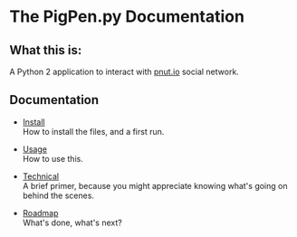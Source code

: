 # The PigPen.py Documentation

## What this is:

A Python 2 application to interact with [pnut.io](https://pnut.io) social network.

## Documentation

* [Install](/docs/10-install.md)   
  How to install the files, and a first run.

* [Usage](/docs/20-usage.md)   
  How to use this.

* [Technical](/docs/30-technical.md)   
  A brief primer, because you might appreciate knowing what's going on behind the scenes.

* [Roadmap](/docs/90-roadmap.md)   
  What's done, what's next?
